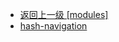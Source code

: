 - [返回上一级 [modules]](page/web前端/工具库/Swiper/swiper-8.4.7/swiper/modules/)
- [hash-navigation](page/web前端/工具库/Swiper/swiper-8.4.7/swiper/modules/hash-navigation/)
